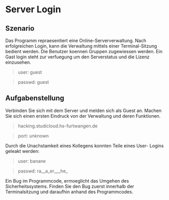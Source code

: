 # Server Login
## Szenario

Das Programm repraesentiert eine Online-Serververwaltung. Nach erfolgreichen 
Login, kann die Verwaltung mittels einer Terminal-Sitzung bedient werden.
Die Benutzer koennen Gruppen zugewiessen werden.
Ein Gast login steht zur verfuegung um den Serverstatus und die Lizenz 
einzusehen.

> user: 	guest

> passwd:	guest

## Aufgabenstellung

Verbinden Sie sich mit dem Server und melden sich als Guest an. Machen Sie sich
einen ersten Eindruck von der Verwaltung und deren Funktionen.

> hacking.studicloud.hs-furtwangen.de

> port: unknown


Durch die Unachstamkeit eines Kollegens konnten Teile eines User-
Logins geleakt werden:

> user:		banane

> passwd:	ra\_\_a\_er\_\_\_he\_

Ein Bug im Programmcode, ermoeglicht das Umgehen des Sicherheitssystems.
Finden Sie den Bug zuerst innerhalb der Terminalsitzung und daraufhin anhand
des Programmcodes.
